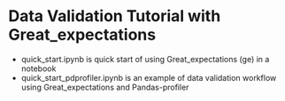 # Data Validation Tutorial with Great_expectations

* quick_start.ipynb is quick start of using Great_expectations (ge) in a notebook 
* quick_start_pdprofiler.ipynb is an example of data validation workflow using Great_expectations and Pandas-profiler